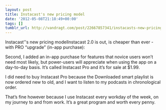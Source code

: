 ```yaml
---
layout: post
title: Instacast's new pricing model
date: '2012-05-08T21:18:49+00:00'
tags: []
tumblr_url: http://vandragt.com/post/22667857341/instacasts-new-pricing-model
---
```

Instacast''s new pricing modelInstacast 2.0 is out, is cheaper than ever - with PRO “upgrade” (in-app purchase):


  Second, I added an in-app purchase for features that novice users won’t need most likely, but power-users will appreciate when using the app on a day-to-day basis. It’s called Instacast Pro and it’s for sale at $1.99.


I did need to buy Instacast Pro because the Downloaded smart playlist is now ordered new to old, and I want to listen to my podcasts in chronological order.

That’s fine however because I use Instacast every workday of the week, on my journey to and from work. It’s a great program and worth every penny.
